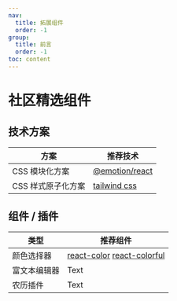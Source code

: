 ```yaml
---
nav:
  title: 拓展组件
  order: -1
group:
  title: 前言
  order: -1
toc: content
---
```


# 社区精选组件

## 技术方案

| 方案       | 推荐技术                                                                                                                    |
| ---------- | --------------------------------------------------------------------------------------------------------------------------- |
| CSS 模块化方案  | <a href="https://emotion.sh/docs/@emotion/react" target="_blank">@emotion/react</a>   |
| CSS 样式原子化方案  | <a href="https://tailwindcss.com/docs/installation" target="_blank">tailwind css</a>   |

## 组件 / 插件

| 类型       | 推荐组件                                                                                                                    |
| ---------- | --------------------------------------------------------------------------------------------------------------------------- |
| 颜色选择器 | <a href="https://casesandberg.github.io/react-color" target="_blank">react-color</a> <a href="https://omgovich.github.io/react-colorful/" target="_blank">react-colorful</a> |
| 富文本编辑器  | Text                                                                                                                        |
| 农历插件  | Text                                                                                                                        |

